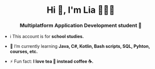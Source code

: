 <h1 align="center">Hi 👋, I'm Lia 👩🏾‍💻</h1>
<h3 align="center">Multiplatform Application Development student </h3>

-  ℹ️ This account is for **school studies.**

- 🌱 I’m currently learning **Java, C#, Kotlin, Bash scripts, SQL, Pyhton, courses, etc.**

- ⚡ Fun fact: **I love tea 🍵 instead coffee ☕.**
